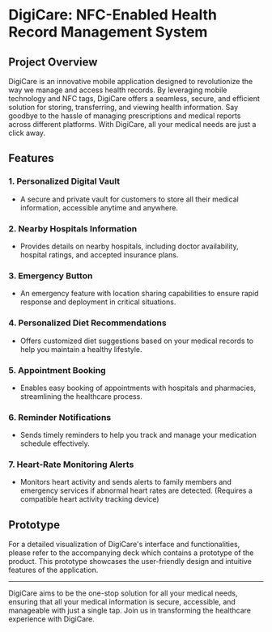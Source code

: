 # DigiCare: NFC-Enabled Health Record Management System

## Project Overview

DigiCare is an innovative mobile application designed to revolutionize the way we manage and access health records. By leveraging mobile technology and NFC tags, DigiCare offers a seamless, secure, and efficient solution for storing, transferring, and viewing health information. Say goodbye to the hassle of managing prescriptions and medical reports across different platforms. With DigiCare, all your medical needs are just a click away.

## Features

### 1. Personalized Digital Vault
- A secure and private vault for customers to store all their medical information, accessible anytime and anywhere.

### 2. Nearby Hospitals Information
- Provides details on nearby hospitals, including doctor availability, hospital ratings, and accepted insurance plans.

### 3. Emergency Button
- An emergency feature with location sharing capabilities to ensure rapid response and deployment in critical situations.

### 4. Personalized Diet Recommendations
- Offers customized diet suggestions based on your medical records to help you maintain a healthy lifestyle.

### 5. Appointment Booking
- Enables easy booking of appointments with hospitals and pharmacies, streamlining the healthcare process.

### 6. Reminder Notifications
- Sends timely reminders to help you track and manage your medication schedule effectively.

### 7. Heart-Rate Monitoring Alerts
- Monitors heart activity and sends alerts to family members and emergency services if abnormal heart rates are detected. (Requires a compatible heart activity tracking device)

## Prototype

For a detailed visualization of DigiCare's interface and functionalities, please refer to the accompanying deck which contains a prototype of the product. This prototype showcases the user-friendly design and intuitive features of the application.

---

DigiCare aims to be the one-stop solution for all your medical needs, ensuring that all your medical information is secure, accessible, and manageable with just a single tap. Join us in transforming the healthcare experience with DigiCare.
